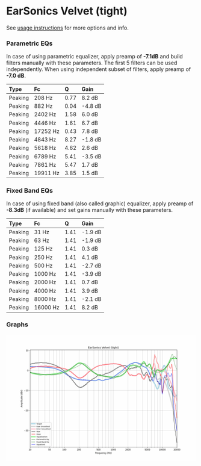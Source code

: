 # EarSonics Velvet (tight)
See [usage instructions](https://github.com/jaakkopasanen/AutoEq#usage) for more options and info.

### Parametric EQs
In case of using parametric equalizer, apply preamp of **-7.1dB** and build filters manually
with these parameters. The first 5 filters can be used independently.
When using independent subset of filters, apply preamp of **-7.0 dB**.

| Type    | Fc       |    Q | Gain    |
|:--------|:---------|:-----|:--------|
| Peaking | 208 Hz   | 0.77 | 8.2 dB  |
| Peaking | 882 Hz   | 0.04 | -4.8 dB |
| Peaking | 2402 Hz  | 1.58 | 6.0 dB  |
| Peaking | 4446 Hz  | 1.61 | 6.7 dB  |
| Peaking | 17252 Hz | 0.43 | 7.8 dB  |
| Peaking | 4843 Hz  | 8.27 | -1.8 dB |
| Peaking | 5618 Hz  | 4.62 | 2.6 dB  |
| Peaking | 6789 Hz  | 5.41 | -3.5 dB |
| Peaking | 7861 Hz  | 5.47 | 1.7 dB  |
| Peaking | 19911 Hz | 3.85 | 1.5 dB  |

### Fixed Band EQs
In case of using fixed band (also called graphic) equalizer, apply preamp of **-8.3dB**
(if available) and set gains manually with these parameters.

| Type    | Fc       |    Q | Gain    |
|:--------|:---------|:-----|:--------|
| Peaking | 31 Hz    | 1.41 | -1.9 dB |
| Peaking | 63 Hz    | 1.41 | -1.9 dB |
| Peaking | 125 Hz   | 1.41 | 0.3 dB  |
| Peaking | 250 Hz   | 1.41 | 4.1 dB  |
| Peaking | 500 Hz   | 1.41 | -2.7 dB |
| Peaking | 1000 Hz  | 1.41 | -3.9 dB |
| Peaking | 2000 Hz  | 1.41 | 0.7 dB  |
| Peaking | 4000 Hz  | 1.41 | 3.9 dB  |
| Peaking | 8000 Hz  | 1.41 | -2.1 dB |
| Peaking | 16000 Hz | 1.41 | 8.2 dB  |

### Graphs
![](./EarSonics%20Velvet%20(tight).png)